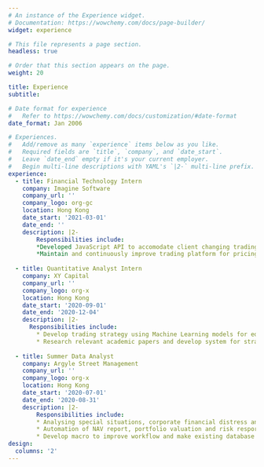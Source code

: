 ```yaml
---
# An instance of the Experience widget.
# Documentation: https://wowchemy.com/docs/page-builder/
widget: experience

# This file represents a page section.
headless: true

# Order that this section appears on the page.
weight: 20

title: Experience
subtitle:

# Date format for experience
#   Refer to https://wowchemy.com/docs/customization/#date-format
date_format: Jan 2006

# Experiences.
#   Add/remove as many `experience` items below as you like.
#   Required fields are `title`, `company`, and `date_start`.
#   Leave `date_end` empty if it's your current employer.
#   Begin multi-line descriptions with YAML's `|2-` multi-line prefix.
experience:
  - title: Financial Technology Intern
    company: Imagine Software
    company_url: ''
    company_logo: org-gc
    location: Hong Kong
    date_start: '2021-03-01'
    date_end: ''
    description: |2-
        Responsibilities include:
        *Developed JavaScript API to accomodate client changing trading strategies with appropirate risk analytics and data aggregation tools
        *Maintain and continuously improve trading platform for pricing complex financial products using Excel Wrapper and autopricer
        
  - title: Quantitative Analyst Intern
    company: XY Capital
    company_url: ''
    company_logo: org-x
    location: Hong Kong
    date_start: '2020-09-01'
    date_end: '2020-12-04'
    description: |2-  
      Responsibilities include:
        * Develop trading strategy using Machine Learning models for equity and futures market with Sharpe Ratio above 2
        * Research relevant academic papers and develop system for strategy backtesting automation through Python
    
  - title: Summer Data Analyst
    company: Argyle Street Management
    company_url: ''
    company_logo: org-x
    location: Hong Kong
    date_start: '2020-07-01'
    date_end: '2020-08-31'
    description: |2-
        Responsibilities include:
        * Analysing special situations, corporate financial distress and restructuring.
        * Automation of NAV report, portfolio valuation and risk resports using VBA
        * Develop macro to improve workflow and make existing database more streamlined
design:
  columns: '2'
---
```

